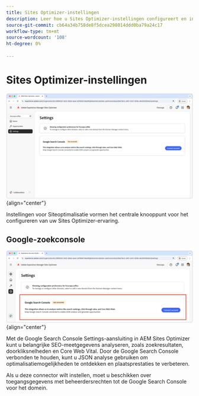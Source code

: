 ```yaml
---
title: Sites Optimizer-instellingen
description: Leer hoe u Sites Optimizer-instellingen configureert en integreert met andere gereedschappen.
source-git-commit: cb64a34b758de8f5dcea298014ddd0ba79a24c17
workflow-type: tm+mt
source-wordcount: '108'
ht-degree: 0%

---
```



# Sites Optimizer-instellingen

![ de montages van Sites Optimizer ](./assets/settings/hero.png){align="center"}

Instellingen voor Siteoptimalisatie vormen het centrale knooppunt voor het configureren van uw Sites Optimizer-ervaring.

## Google-zoekconsole

![ de Optimizer van de Plaats montages voor de Console van het Onderzoek van Google ](./assets/settings/google-search-console.png){align="center"}

Met de Google Search Console Settings-aansluiting in AEM Sites Optimizer kunt u belangrijke SEO-meetgegevens analyseren, zoals zoekresultaten, doorkliksnelheden en Core Web Vital. Door de Google Search Console verbonden te houden, kunt u JSON analyse gebruiken om optimalisatiemogelijkheden te ontdekken en plaatsprestaties te verbeteren.

Als u deze connector wilt instellen, moet u beschikken over toegangsgegevens met beheerdersrechten tot de Google Search Console voor het domein.
